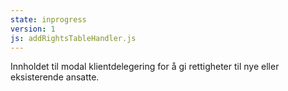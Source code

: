 ```yaml
---
state: inprogress
version: 1
js: addRightsTableHandler.js
---
```

Innholdet til modal klientdelegering for å gi rettigheter til nye eller eksisterende ansatte.